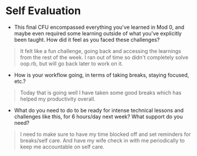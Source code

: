 # Self Evaluation

- This final CFU encompassed everything you've learned in Mod 0, and maybe even required some learning outside of what you've explicitly been taught. How did it feel as you faced these challenges?
> It felt like a fun challenge, going back and accessing the learnings from the rest of the week. I ran out of time so didn't completely solve oop.rb, but will go back later to work on it.
- How is your workflow going, in terms of taking breaks, staying focused, etc.?
> Today that is going well I have taken some good breaks which has helped my productivity overall.
- What do you need to do to be ready for intense technical lessons and challenges like this, for 6 hours/day next week? What support do you need?
> I need to make sure to have my time blocked off and set reminders for breaks/self care. And have my wife check in with me periodically to keep me accountable on self care.

